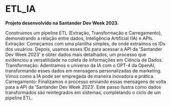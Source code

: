 # ETL_IA

**Projeto desenvolvido na Santander Dev Week 2023.**

Construimos um pipeline ETL (Extração, Transformação e Carregamento), demonstrando a relação entre dados, Inteligência Artificial (IA) e APIs.
Extração: Começamos com uma planilha simples, de onde extraimos os IDs dos usuários. Depois, usamos esses IDs para acessar a API da 
'Santander Dev Week 2023' e obter dados mais detalhados, um processo que evidenciou a versatilidade na coleta de informações em Ciência de Dados.
Transformação: Adentramos o universo da IA com o GPT-4 da OpenAI, transformando esses dados em mensagens personalizadas de marketing. Vimos como a IA pode ser empregada de maneira inovadora e prática.
Carregamento: Finalizamos o processo enviando essas mensagens de volta para a API da 'Santander Dev Week 2023'.
Este passo ilustra como dados transformados são reintegrados em sistemas, completando o ciclo de um pipeline ETL.
